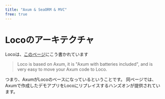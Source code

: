 ```yaml
---
title: "Axum & SeaORM & MVC"
free: true
---
```


# Locoのアーキテクチャ

Locoは、[このページ](https://loco.rs/docs/getting-started/axum-users/)にこう書かれています

> Loco is based on Axum, it is "Axum with batteries included", and is very easy to move your Axum code to Loco.

つまり、AxumがLocoのベースになっているということです。
同ページでは、Axumで作成したデモアプリをLocoにリプレイスするハンズオンが提供されています。